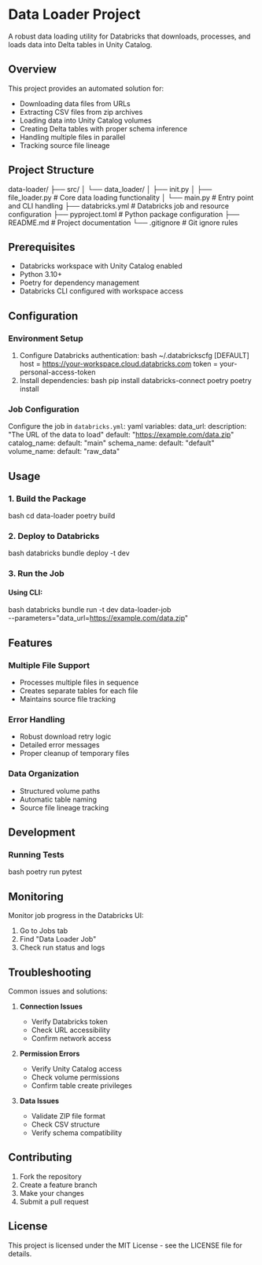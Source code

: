 # Data Loader Project

A robust data loading utility for Databricks that downloads, processes, and loads data into Delta tables in Unity Catalog.

## Overview

This project provides an automated solution for:
- Downloading data files from URLs
- Extracting CSV files from zip archives
- Loading data into Unity Catalog volumes
- Creating Delta tables with proper schema inference
- Handling multiple files in parallel
- Tracking source file lineage

## Project Structure 
data-loader/
├── src/
│ └── data_loader/
│ ├── init.py
│ ├── file_loader.py # Core data loading functionality
│ └── main.py # Entry point and CLI handling
├── databricks.yml # Databricks job and resource configuration
├── pyproject.toml # Python package configuration
├── README.md # Project documentation
└── .gitignore # Git ignore rules

## Prerequisites

- Databricks workspace with Unity Catalog enabled
- Python 3.10+
- Poetry for dependency management
- Databricks CLI configured with workspace access

## Configuration

### Environment Setup

1. Configure Databricks authentication:
bash
~/.databrickscfg
[DEFAULT]
host = https://your-workspace.cloud.databricks.com
token = your-personal-access-token
2. Install dependencies:
bash
pip install databricks-connect poetry
poetry install

### Job Configuration

Configure the job in `databricks.yml`:
yaml
variables:
data_url:
description: "The URL of the data to load"
default: "https://example.com/data.zip"
catalog_name:
default: "main"
schema_name:
default: "default"
volume_name:
default: "raw_data"

## Usage

### 1. Build the Package
bash
cd data-loader
poetry build

### 2. Deploy to Databricks
bash
databricks bundle deploy -t dev

### 3. Run the Job

#### Using CLI:
bash
databricks bundle run -t dev data-loader-job \
--parameters="data_url=https://example.com/data.zip"

## Features

### Multiple File Support
- Processes multiple files in sequence
- Creates separate tables for each file
- Maintains source file tracking

### Error Handling
- Robust download retry logic
- Detailed error messages
- Proper cleanup of temporary files

### Data Organization
- Structured volume paths
- Automatic table naming
- Source file lineage tracking

## Development

### Running Tests
bash
poetry run pytest


## Monitoring

Monitor job progress in the Databricks UI:
1. Go to Jobs tab
2. Find "Data Loader Job"
3. Check run status and logs

## Troubleshooting

Common issues and solutions:

1. **Connection Issues**
   - Verify Databricks token
   - Check URL accessibility
   - Confirm network access

2. **Permission Errors**
   - Verify Unity Catalog access
   - Check volume permissions
   - Confirm table create privileges

3. **Data Issues**
   - Validate ZIP file format
   - Check CSV structure
   - Verify schema compatibility

## Contributing

1. Fork the repository
2. Create a feature branch
3. Make your changes
4. Submit a pull request

## License

This project is licensed under the MIT License - see the LICENSE file for details.